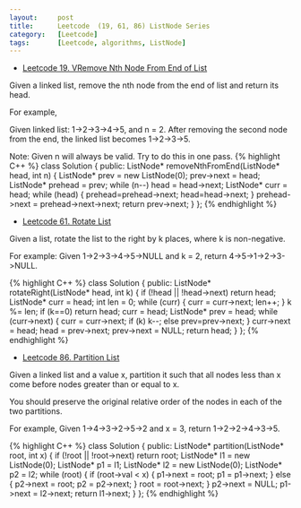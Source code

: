 ```yaml
---
layout:     post
title:      Leetcode  (19, 61, 86) ListNode Series
category:   [Leetcode] 
tags:		[Leetcode, algorithms, ListNode]
---
```


* [Leetcode 19. VRemove Nth Node From End of List](https://leetcode.com/problems/remove-nth-node-from-end-of-list/)

Given a linked list, remove the nth node from the end of list and return its head.

For example,

   Given linked list: 1->2->3->4->5, and n = 2.
   After removing the second node from the end, the linked list becomes 1->2->3->5.

Note:
Given n will always be valid.
Try to do this in one pass.
{% highlight C++ %}
class Solution {
public:
    ListNode* removeNthFromEnd(ListNode* head, int n) {
        ListNode* prev = new ListNode(0);
        prev->next = head;
        ListNode* prehead = prev;
        while (n--) head = head->next;
        ListNode* curr = head;
        while (head) {
            prehead=prehead->next;
            head=head->next;
        }
        prehead->next = prehead->next->next;
        return prev->next;
    }
};
{% endhighlight %}

* [Leetcode 61. Rotate List](https://leetcode.com/problems/rotate-list/)

Given a list, rotate the list to the right by k places, where k is non-negative.

For example:
Given 1->2->3->4->5->NULL and k = 2,
return 4->5->1->2->3->NULL.

{% highlight C++ %}
class Solution {
public:
    ListNode* rotateRight(ListNode* head, int k) {
        if (!head || !head->next)   return head;
        ListNode* curr = head;
        int len = 0;
        while (curr) {
            curr = curr->next;
            len++;
        }
        k %= len;
        if (k==0)   return head;
        curr = head;
        ListNode* prev = head;
        while (curr->next) {
            curr = curr->next;
            if (k)
                k--;
            else
                prev=prev->next;
        }
        curr->next = head;
        head = prev->next;
        prev->next = NULL;
        return head;
    }
};
{% endhighlight %}

* [Leetcode 86. Partition List](https://leetcode.com/problems/partition-list/)

Given a linked list and a value x, partition it such that all nodes less than x come before nodes greater than or equal to x.

You should preserve the original relative order of the nodes in each of the two partitions.

For example,
Given 1->4->3->2->5->2 and x = 3,
return 1->2->2->4->3->5.

{% highlight C++ %}
class Solution {
public:
    ListNode* partition(ListNode* root, int x) {
        if (!root || !root->next)  return root;
        ListNode* l1 = new ListNode(0);
        ListNode* p1 = l1;
        ListNode* l2 = new ListNode(0);
        ListNode* p2 = l2;
        while (root) {
            if (root->val < x) {
                p1->next = root;
                p1 = p1->next;
            }
            else {
                p2->next = root;
                p2 = p2->next;
            }
            root = root->next;
        }
        p2->next = NULL;
        p1->next = l2->next;
        return l1->next;
    }
};
{% endhighlight %}
